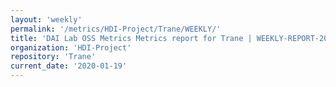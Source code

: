 ```yaml
---
layout: 'weekly'
permalink: '/metrics/HDI-Project/Trane/WEEKLY/'
title: 'DAI Lab OSS Metrics Metrics report for Trane | WEEKLY-REPORT-2020-01-19'
organization: 'HDI-Project'
repository: 'Trane'
current_date: '2020-01-19'
---
```

